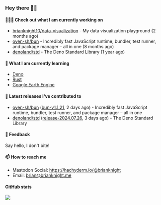 ### Hey there 👋🏻

#### 👷🏻‍♂️ Check out what I am currently working on

- [brianknight10/data-visualization](https://github.com/brianknight10/data-visualization) - My data visualization playground (2 months ago)
- [oven-sh/bun](https://github.com/oven-sh/bun) - Incredibly fast JavaScript runtime, bundler, test runner, and package manager – all in one (8 months ago)
- [denoland/std](https://github.com/denoland/std) - The Deno Standard Library (1 year ago)

#### 🌱 What I am currently learning
- [Deno](https://deno.land/)
- [Rust](https://www.rust-lang.org/)
- [Google Earth Engine](https://earthengine.google.com/)

#### 🔭 Latest releases I've contributed to

- [oven-sh/bun](https://github.com/oven-sh/bun) ([bun-v1.1.21](https://github.com/oven-sh/bun/releases/tag/bun-v1.1.21), 2 days ago) - Incredibly fast JavaScript runtime, bundler, test runner, and package manager – all in one
- [denoland/std](https://github.com/denoland/std) ([release-2024.07.26](https://github.com/denoland/std/releases/tag/release-2024.07.26), 3 days ago) - The Deno Standard Library

#### 💬 Feedback

Say hello, I don't bite!

#### 📫 How to reach me

- Mastodon Social: <a rel="me" href="https://hachyderm.io/@brianknight">https://hachyderm.io/@brianknight</a>
- Email: brian@brianknight.me

#### GitHub stats

![](https://github-profile-summary-cards.vercel.app/api/cards/profile-details?username=brianknight10&theme=github)